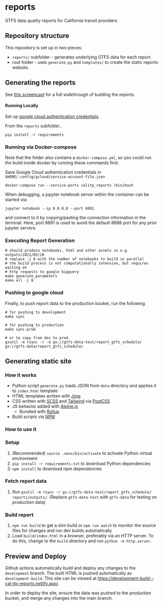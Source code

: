 # reports

GTFS data quality reports for California transit providers

## Repository structure

This repository is set up in two pieces:

- `reports/` subfolder - generates underlying GTFS data for each report.
- root folder - uses `generate.py` and `templates/` to create the static reports website.

## Generating the reports

See [this screencast](https://www.loom.com/share/b45317053ff54b9fbb46b8159947c379) for a full walkthrough of building the reports.

#### Running Locally
Set up [google cloud authentication credentials](https://cloud.google.com/docs/authentication/getting-started).

From the `reports` subfolder..

```shell
pip install -r requirements
```
### Running via Docker-compose
Note that the folder also contains a `docker-compose.yml`, so you could run
the build inside docker by running these commands first.

Save Google Cloud authentication credentials in `$HOME/.config/gcloud/service-account-file.json`

```shell
docker-compose run --service-ports calitp_reports /bin/bash
```

When debugging, a jupyter notebook server within the container can be started via:
```
jupyter notebook --ip 0.0.0.0 --port 8891
```
and connect to it by copying/pasting the connection information in the terminal.
Here, port 8891 is used to avoid the default 8888 port for any prior jupyter servers.

### Executing Report Generation
```
# should produce notebooks, html and other assets in e.g. outputs/2021/05/10
# replace -j 8 with the number of notebooks to build in parallel
# the build process is not computationally intensive, but requires waiting on 
# http requests to google bigquery
make generate_parameters
make all -j 8
```

### Pushing to google cloud

Finally, to push report data to the production bucket, run the following.

```shell
# for pushing to development
make sync

# for pushing to production
make sync-prod

# or to copy from dev to prod
gsutil -m rsync -r -d gs://gtfs-data-test/report_gtfs_schedule/ gs://gtfs-data/report_gtfs_schedule/
```

## Generating static site

### How it works

- Python script `generate.py` loads JSON from `data` directory and applies it to `index.html` template
- HTML templates written with [Jinja](https://jinja.palletsprojects.com/en/3.0.x/)
- CSS written with [SCSS](https://sass-lang.com/documentation/syntax#scss) and [Tailwind](https://tailwindcss.com/docs) via [PostCSS](https://postcss.org/)
- JS behavior added with [Alpine.js](https://alpinejs.dev)
  - Bundled with [Rollup](https://rollupjs.org/guide/en/)
- Build scripts via [NPM](https://www.npmjs.com/)

### How to use it

### Setup

1. (Recommended) `source .venv/bin/activate` to activate Python virtual environment
2. `pip install -r requirements.txt` to download Python dependencies
3. `npm install` to download npm dependencies

### Fetch report data

1. Run `gsutil -m rsync -r gs://gtfs-data-test/report_gtfs_schedule/ reports/outputs/`. (Replace `gtfs-data-test` with `gtfs-data` for testing on production data)

### Build report

1. `npm run build` to get a slim build or `npm run watch` to monitor the source files for changes and run dev builds automatically
2. Load `build/index.html` in a browser, preferably via an HTTP server. To do this, change to the `build` directory and run `python -m http.server`.

## Preview and Deploy

Github actions automatically build and deploy any changes to the `development` branch.
The built HTML is pushed automatically as `development-build`.
This site can be viewed at <https://development-build--cal-itp-reports.netlify.app/>.

In order to deploy the site, ensure the data was pushed to the production bucket,
and merge any changes into the main branch.

